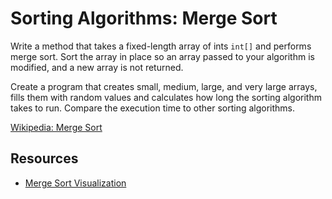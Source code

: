 # Sorting Algorithms: Merge Sort
Write a method that takes a fixed-length array of ints `int[]` and performs
merge sort. Sort the array in place so an array passed to your algorithm
is modified, and a new array is not returned.

Create a program that creates small, medium, large, and very large arrays,
fills them with random values and calculates how long the sorting algorithm
takes to run. Compare the execution time to other sorting algorithms.

[Wikipedia: Merge Sort](https://en.wikipedia.org/wiki/Merge_sort)

## Resources
* [Merge Sort Visualization](https://idea-instructions.com/merge-sort/)
